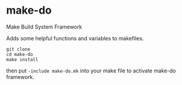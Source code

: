 # make-do
Make Build System Framework

Adds some helpful functions and variables to makefiles.

```
git clone
cd make-do
make install
```
then put `-include make-do.mk`
into your make file to activate make-do framework.
